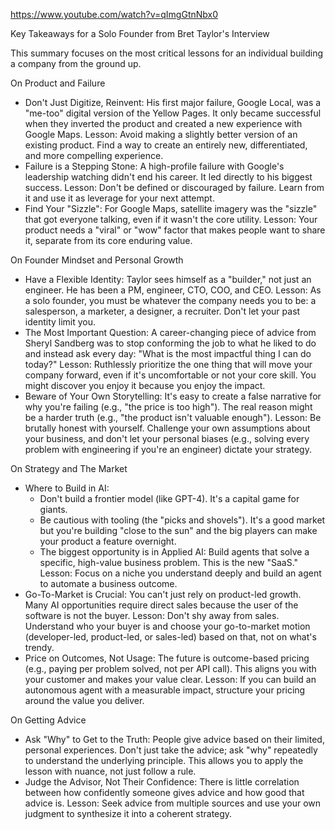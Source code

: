 https://www.youtube.com/watch?v=qImgGtnNbx0

Key Takeaways for a Solo Founder from Bret Taylor's Interview

  This summary focuses on the most critical lessons for an individual building a company from the ground up.

  On Product and Failure
   * Don't Just Digitize, Reinvent: His first major failure, Google Local, was a "me-too" digital version of the
     Yellow Pages. It only became successful when they inverted the product and created a new experience with Google
     Maps. Lesson: Avoid making a slightly better version of an existing product. Find a way to create an entirely
     new, differentiated, and more compelling experience.
   * Failure is a Stepping Stone: A high-profile failure with Google's leadership watching didn't end his career. It
     led directly to his biggest success. Lesson: Don't be defined or discouraged by failure. Learn from it and use
     it as leverage for your next attempt.
   * Find Your "Sizzle": For Google Maps, satellite imagery was the "sizzle" that got everyone talking, even if it
     wasn't the core utility. Lesson: Your product needs a "viral" or "wow" factor that makes people want to share
     it, separate from its core enduring value.

  On Founder Mindset and Personal Growth
   * Have a Flexible Identity: Taylor sees himself as a "builder," not just an engineer. He has been a PM, engineer,
     CTO, COO, and CEO. Lesson: As a solo founder, you must be whatever the company needs you to be: a salesperson, a
      marketer, a designer, a recruiter. Don't let your past identity limit you.
   * The Most Important Question: A career-changing piece of advice from Sheryl Sandberg was to stop conforming the
     job to what he liked to do and instead ask every day: "What is the most impactful thing I can do today?"
     Lesson: Ruthlessly prioritize the one thing that will move your company forward, even if it's uncomfortable or
     not your core skill. You might discover you enjoy it because you enjoy the impact.
   * Beware of Your Own Storytelling: It's easy to create a false narrative for why you're failing (e.g., "the price
     is too high"). The real reason might be a harder truth (e.g., "the product isn't valuable enough"). Lesson: Be
     brutally honest with yourself. Challenge your own assumptions about your business, and don't let your personal
     biases (e.g., solving every problem with engineering if you're an engineer) dictate your strategy.

  On Strategy and The Market
   * Where to Build in AI:
       * Don't build a frontier model (like GPT-4). It's a capital game for giants.
       * Be cautious with tooling (the "picks and shovels"). It's a good market but you're building "close to the
         sun" and the big players can make your product a feature overnight.
       * The biggest opportunity is in Applied AI: Build agents that solve a specific, high-value business problem.
         This is the new "SaaS." Lesson: Focus on a niche you understand deeply and build an agent to automate a
         business outcome.
   * Go-To-Market is Crucial: You can't just rely on product-led growth. Many AI opportunities require direct sales
     because the user of the software is not the buyer. Lesson: Don't shy away from sales. Understand who your buyer
      is and choose your go-to-market motion (developer-led, product-led, or sales-led) based on that, not on what's
      trendy.
   * Price on Outcomes, Not Usage: The future is outcome-based pricing (e.g., paying per problem solved, not per API
     call). This aligns you with your customer and makes your value clear. Lesson: If you can build an autonomous
     agent with a measurable impact, structure your pricing around the value you deliver.

  On Getting Advice
   * Ask "Why" to Get to the Truth: People give advice based on their limited, personal experiences. Don't just take
     the advice; ask "why" repeatedly to understand the underlying principle. This allows you to apply the lesson
     with nuance, not just follow a rule.
   * Judge the Advisor, Not Their Confidence: There is little correlation between how confidently someone gives
     advice and how good that advice is. Lesson: Seek advice from multiple sources and use your own judgment to
     synthesize it into a coherent strategy.
